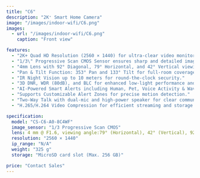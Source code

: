 ```yaml
---
title: "C6"
description: "2K⁺ Smart Home Camera"
image: "/images/indoor-wifi/C6.png"
images:
  - url: "/images/indoor-wifi/C6.png"
    caption: "Front view"

features:
  - "2K+ Quad HD Resolution (2560 × 1440) for ultra-clear video monitoring."
  - "1/3\" Progressive Scan CMOS Sensor ensures sharp and detailed imaging."
  - "4mm Lens with 92° Diagonal, 79° Horizontal, and 42° Vertical viewing angles."
  - "Pan & Tilt Function: 353° Pan and 133° Tilt for full-room coverage."
  - "IR Night Vision up to 10 meters for round-the-clock security."
  - "3D DNR, WDR (80dB), and BLC for enhanced low-light performance and balanced image exposure."
  - "AI-Powered Smart Alerts including Human, Pet, Voice Activity & Waving-Hand Detection."
  - "Supports Customizable Alert Zones for precise motion detection."
  - "Two-Way Talk with dual-mic and high-power speaker for clear communication."
  - "H.265/H.264 Video Compression for efficient streaming and storage usage."

specification:
  model: "CS-C6-A0-8C4WF"
  image_sensor: "1/3 Progressive Scan CMOS"
  lens: 4 mm @ F1.6, viewing angle:79° (Horizontal), 42° (Vertical), 92°(Diagonal)"
  resolution: "2560 × 1440"
  ip_range: "N/A"
  weight: "325 g"
  storage: "MicroSD card slot (Max. 256 GB)"

price: "Contact Sales"
---
```

